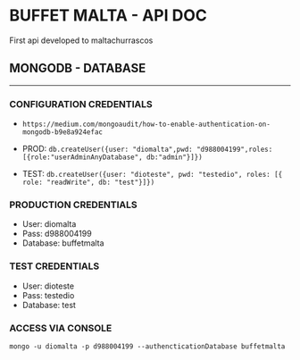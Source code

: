 # BUFFET MALTA - API DOC

First api developed to maltachurrascos

## MONGODB - DATABASE

---

### CONFIGURATION CREDENTIALS

- `https://medium.com/mongoaudit/how-to-enable-authentication-on-mongodb-b9e8a924efac`
- PROD: `db.createUser({user: "diomalta",pwd: "d988004199",roles:[{role:"userAdminAnyDatabase", db:"admin"}]})`

- TEST: `db.createUser({user: "dioteste", pwd: "testedio", roles: [{ role: "readWrite", db: "test"}]})`

### PRODUCTION CREDENTIALS

- User: diomalta
- Pass: d988004199
- Database: buffetmalta

### TEST CREDENTIALS

- User: dioteste
- Pass: testedio
- Database: test

### ACCESS VIA CONSOLE

`mongo -u diomalta -p d988004199 --authencticationDatabase buffetmalta`
